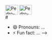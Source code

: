 <div style= "display: inline_block"><br>
 <img align = "center" alt = "Pedro-Python" height= "30" width = "40" src="https://cdn.jsdelivr.net/gh/devicons/devicon@latest/icons/python/python-original.svg" />
 <img align = "center" alt = "Pedro-MySQL" height= "30" width = "40" src="https://cdn.jsdelivr.net/gh/devicons/devicon@latest/icons/mysql/mysql-original.svg" />
</div>
#
                   
- 😄 Pronouns: ...
- ⚡ Fun fact: ...
-->
